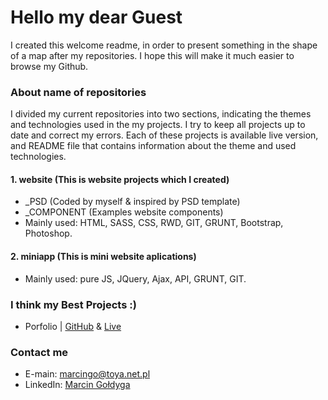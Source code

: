    # Hello my dear Guest

I created this welcome readme, in order to present something in the shape of a map after my repositories. I hope this will make it much easier to browse my Github. 
    
    
   ### About name of repositories
   I divided my current repositories into two sections, indicating the themes and technologies used in the my projects.
   I try to keep all projects up to date and correct my errors. Each of these projects is available live version, and README file that        contains information about the theme and used technologies.     
   #### 1. website (This is website projects which I created)   
   * _PSD (Coded by myself & inspired by PSD template)
   * _COMPONENT (Examples website components)    
   * Mainly used: HTML, SASS, CSS, RWD, GIT, GRUNT, Bootstrap, Photoshop.
   #### 2. miniapp (This is mini website aplications)        
   * Mainly used: pure JS, JQuery, Ajax, API, GRUNT, GIT.
   ### I think my Best Projects :)
   * Porfolio | [GitHub](http://www.dropwizard.io/1.0.2/docs/) &  [Live](http://www.dropwizard.io/1.0.2/docs/)
   ### Contact me    
   * E-main: marcingo@toya.net.pl
   * LinkedIn: [Marcin Gołdyga](http://www.dropwizard.io/1.0.2/docs/)
